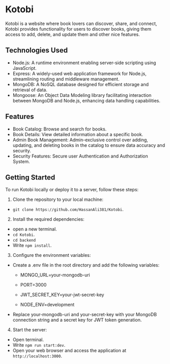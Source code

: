 # Kotobi
Kotobi is a website where book lovers can discover, share, and connect, Kotobi provides functionality for users to discover books, giving them access to add, delete, and update them 
and other nice features.

## Technologies Used
- Node.js: A runtime environment enabling server-side scripting using JavaScript.
- Express: A widely-used web application framework for Node.js, streamlining routing and middleware management.
- MongoDB: A NoSQL database designed for efficient storage and retrieval of data.
- Mongoose: An Object Data Modeling library facilitating interaction between MongoDB and Node.js, enhancing data handling capabilities.

## Features
- Book Catalog: Browse and search for books.
- Book Details: View detailed information about a specific book.
- Admin Book Management: Admin-exclusive control over adding, updating, and deleting books in the catalog to ensure data accuracy and security.
- Security Features: Secure user Authentication and Authorization System.

## Getting Started
To run Kotobi locally or deploy it to a server, follow these steps:

1. Clone the repository to your local machine:

- `git clone https://github.com/HassanAli381/Kotobi`.

2. Install the required dependencies:

- open a new terminal.
- `cd Kotobi`.
- `cd backend`
- Write `npm install`.

3. Configure the environment variables:
- Create a .env file in the root directory and add the following variables:

    - MONGO_URL=your-mongodb-uri

    - PORT=3000

    - JWT_SECRET_KEY=your-jwt-secret-key

    - NODE_ENV=development
  
- Replace your-mongodb-uri and your-secret-key with your MongoDB connection string and a secret key for JWT token generation.

4. Start the server:

- Open terminal.
- Write `npm run start:dev`.
- Open your web browser and access the application at `http://localhost:3000`.
